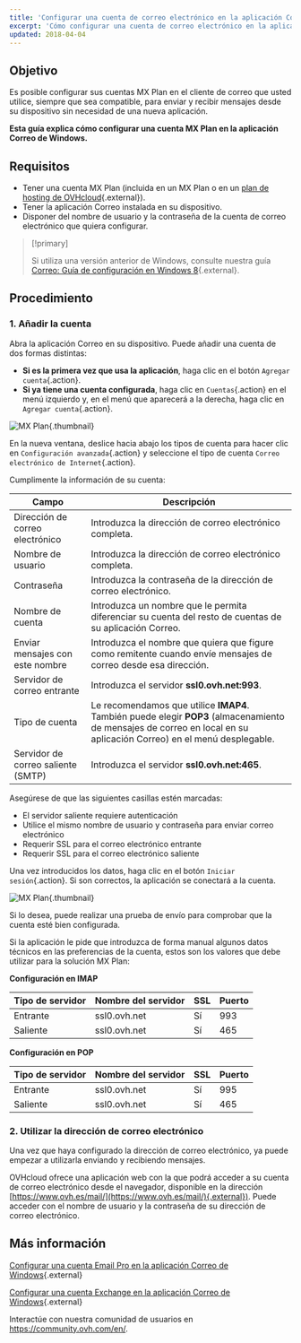```yaml
---
title: 'Configurar una cuenta de correo electrónico en la aplicación Correo de Windows 10'
excerpt: 'Cómo configurar una cuenta de correo electrónico en la aplicación Correo de Windows'
updated: 2018-04-04
---
```


## Objetivo

Es posible configurar sus cuentas MX Plan en el cliente de correo que usted utilice, siempre que sea compatible, para enviar y recibir mensajes desde su dispositivo sin necesidad de una nueva aplicación.

**Esta guía explica cómo configurar una cuenta MX Plan en la aplicación Correo de Windows.**

## Requisitos

- Tener una cuenta MX Plan (incluida en un MX Plan o en un [plan de hosting de OVHcloud](https://www.ovhcloud.com/es-es/web-hosting/){.external}).
- Tener la aplicación Correo instalada en su dispositivo.
- Disponer del nombre de usuario y la contraseña de la cuenta de correo electrónico que quiera configurar.

> [!primary]
>
> Si utiliza una versión anterior de Windows, consulte nuestra guía [Correo: Guía de configuración en Windows 8](how_to_configure_windows_101.){.external}.
>

## Procedimiento

### 1. Añadir la cuenta

Abra la aplicación Correo en su dispositivo. Puede añadir una cuenta de dos formas distintas:

- **Si es la primera vez que usa la aplicación**, haga clic en el botón `Agregar cuenta`{.action}.
- **Si ya tiene una cuenta configurada**, haga clic en `Cuentas`{.action} en el menú izquierdo y, en el menú que aparecerá a la derecha, haga clic en `Agregar cuenta`{.action}.

![MX Plan](how_to_configure_windows_10_images_configuration-mail-windows-step1.png){.thumbnail}

En la nueva ventana, deslice hacia abajo los tipos de cuenta para hacer clic en `Configuración avanzada`{.action} y seleccione el tipo de cuenta `Correo electrónico de Internet`{.action}.

Cumplimente la información de su cuenta:

|Campo|Descripción|
|---|---|
|Dirección de correo electrónico|Introduzca la dirección de correo electrónico completa.|
|Nombre de usuario|Introduzca la dirección de correo electrónico completa.|
|Contraseña|Introduzca la contraseña de la dirección de correo electrónico.|
|Nombre de cuenta|Introduzca un nombre que le permita diferenciar su cuenta del resto de cuentas de su aplicación Correo.|
|Enviar mensajes con este nombre|Introduzca el nombre que quiera que figure como remitente cuando envíe mensajes de correo desde esa dirección.|
|Servidor de correo entrante|Introduzca el servidor **ssl0.ovh.net:993**.|
|Tipo de cuenta|Le recomendamos que utilice **IMAP4**. También puede elegir **POP3** (almacenamiento de mensajes de correo en local en su aplicación Correo) en el menú desplegable.|
|Servidor de correo saliente (SMTP)|Introduzca el servidor **ssl0.ovh.net:465**.|

Asegúrese de que las siguientes casillas estén marcadas:

- El servidor saliente requiere autenticación
- Utilice el mismo nombre de usuario y contraseña para enviar correo electrónico
- Requerir SSL para el correo electrónico entrante
- Requerir SSL para el correo electrónico saliente

Una vez introducidos los datos, haga clic en el botón `Iniciar sesión`{.action}. Si son correctos, la aplicación se conectará a la cuenta.

![MX Plan](images_configuration-mail-windows-step2.png){.thumbnail}

Si lo desea, puede realizar una prueba de envío para comprobar que la cuenta esté bien configurada.

Si la aplicación le pide que introduzca de forma manual algunos datos técnicos en las preferencias de la cuenta, estos son los valores que debe utilizar para la solución MX Plan:

**Configuración en IMAP**

|Tipo de servidor|Nombre del servidor|SSL|Puerto|
|---|---|---|---|
|Entrante|ssl0.ovh.net|Sí|993|
|Saliente|ssl0.ovh.net|Sí|465|

**Configuración en POP**

|Tipo de servidor|Nombre del servidor|SSL|Puerto|
|---|---|---|---|
|Entrante|ssl0.ovh.net|Sí|995|
|Saliente|ssl0.ovh.net|Sí|465|

### 2. Utilizar la dirección de correo electrónico

Una vez que haya configurado la dirección de correo electrónico, ya puede empezar a utilizarla enviando y recibiendo mensajes.

OVHcloud ofrece una aplicación web con la que podrá acceder a su cuenta de correo electrónico desde el navegador, disponible en la dirección [https://www.ovh.es/mail/](https://www.ovh.es/mail/){.external}). Puede acceder con el nombre de usuario y la contraseña de su dirección de correo electrónico.
 
## Más información

[Configurar una cuenta Email Pro en la aplicación Correo de Windows](how_to_configure_windows_103.){.external}

[Configurar una cuenta Exchange en la aplicación Correo de Windows](how_to_configure_windows_102.){.external}

Interactúe con nuestra comunidad de usuarios en <https://community.ovh.com/en/>.